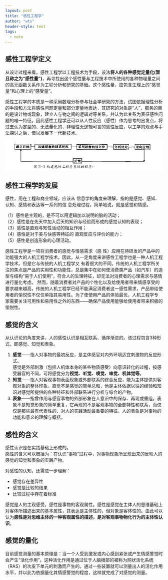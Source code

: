 ```yaml
---
layout: post
title: "感性工程学"
author: "wts"
header-style: text
tags:
  - note
---
```

## 感性工程学定义
从设计过程来看，感性工程学以工程技术为手段，设法**将人的各种感觉定量化(暂且称之为“感性量”)**，再寻找出这个感性量与工程技术中所使用的各种物理量之间的高元函数关系作为工程分析和研究的基础。这个感性量，应包含生理上的“感觉量”和心理上的“感受量”。  

感性工程学的本质是一种采用数理分析参与社会学研究的方法，试图依据理性分析的手段和方法将感性问题定量和部分定量地表达，其研究的对象是“人”，服务的目的是设计物或现象，建立人与物之间的逻辑对等关系，并认为此关系为表征感性问题的唯一特征。因此感性工程学还可以从人性反应（感性）作为思考的出发点，将过去认为定型的、无法量化的、非理性无逻辑可言的感性反应，以工学的观点与手法探讨之后，借以发展下一代新技术。  

![ganxing](/img/ganxing.png)  

## 感性工程学的发展
感性，用在工程和商业领域，应该从 信息学的角度来理解，指的是感觉、感知、认知、感情和表达等一系列的信 息处理过程，简单地说，就是感觉和情感。  

（1）感性是主观的，是不可以用逻辑加以说明的脑的活动；  
（2）感性是在先天中加入后天的知识与经验而形成的感觉认知的表现；  
（3）感性是直观与知性活动的相互作用；  
（4）感性是对于美与快感等特征的 直观反应与评价的能力；    
（5）感性是创造形象的心理活动。  

感性工程学是一项将消费者的感觉与情感需求（感 性）应用在待研发的产品中的功能强大的人机工程学技术。因此，从一定角度来讲感性工程学也是一种人机工程学技术。但是它与传统的人机工程学又 有着很大的不同。传统的人机工程学所关注的焦点是产品的实用性和功能性，总是集中在如何使消费类产品（如汽车）的造型与结构“易于人们使用”，符合人的生理特征，却无法对消费者的心理需求与感情进行量化考虑。 然而，随着消费者对产品的个性化以及给使用者带来情感享受的要求越来越高，传统的人机工程学已经不能满足消费者这一感性需求，产品带给使用者的愉悦性不仅仅单指其易用性。为了使使用产品的体验最优，人机工程学专 家需要关注可用性和易用性之外的东西——确保产品使用能够给使用者带来积极的愉悦性。    

## 感觉的含义
从认识论的角度来讲，人的感性认识是相互联系、循序渐进的。该过程包含3种形式，即感觉、知觉和表象。  

1. **感觉**——指人对事物的最初反应，是主体感官对内外环境适宜刺激物的反应形式。  
感觉是外部刺激（包括人机体本身的某些物质感受）向意识转化的过程，按感受器官的不同，可将感觉分为**视觉、听觉、嗅觉、味觉、机体觉等**。
2. **知觉**——指人对客观事物表面现象或外部联系的综合反应，能为主体提供对客观对象的整体印象。直觉不是感觉的简单总和，他是主体依据以往的经验和知识对感觉所提供的各种特征和外部联系进行分析与综合的产物。  
3. **表象**——指曾作用与感官事物的外部形象在人意识中的保存、再现或重组。表象不是知觉形象的简单重复，它再现的不是客观事物的全部特性和联系，而仅仅是那些最有代表性的、对人的实践活动最重要的特征。人的表象是对事物的功能和意义的理解与概括。  

## 感性的含义
感性认识是在实践基础上形成的。  
感性的含义可以概括为：在认识“事物”过程中，对事物现象所呈现出来的反映人的感觉的知觉和表象的实践产物。  

对感性的认知，还需进一步理解：  
* 感觉存在差异性
* 感觉是比较的结果
* 比较过程中存在着标准

感觉是人的主观感受，感性是事物的客观属性。感性是感觉在主体人的思维基础上对客体所描述出来的基本属性，其表达是主体性的，但对象是客体性的。由此可以认为**感性是对思维主体的一种客观属性的描述，是对客观事物物化行为的主体性认识**。

## 感觉的量化  
目前感觉测量的基本原理是：当一个人受到激发或内心感到紧张或产生情感警觉时会产生“活化作用”。这种活化作用是通过位于人脑根部的被称为网状活化系统（RAS）的次皮下单元的刺激而产生的。通过一些装置就可以测量出人的活化作用水平，并以此为依据量化其情感警觉的程度，这样就完成了对感觉的测量。  



